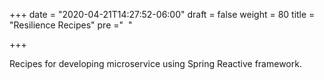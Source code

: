 +++
date = "2020-04-21T14:27:52-06:00"
draft = false
weight = 80
title = "Resilience Recipes"
pre ="<i class='fa fa-cutlery'></i>&nbsp;&nbsp;"

+++ 

Recipes for developing microservice using Spring Reactive framework.
